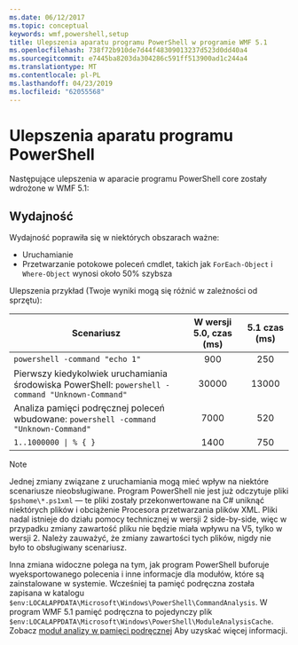 ```yaml
---
ms.date: 06/12/2017
ms.topic: conceptual
keywords: wmf,powershell,setup
title: Ulepszenia aparatu programu PowerShell w programie WMF 5.1
ms.openlocfilehash: 738f72b910de7d44f48309013237d523d0dd40a4
ms.sourcegitcommit: e7445ba8203da304286c591ff513900ad1c244a4
ms.translationtype: MT
ms.contentlocale: pl-PL
ms.lasthandoff: 04/23/2019
ms.locfileid: "62055568"
---
```

# <a name="powershell-engine-improvements"></a>Ulepszenia aparatu programu PowerShell

Następujące ulepszenia w aparacie programu PowerShell core zostały wdrożone w WMF 5.1:

## <a name="performance"></a>Wydajność

Wydajność poprawiła się w niektórych obszarach ważne:

- Uruchamianie
- Przetwarzanie potokowe poleceń cmdlet, takich jak `ForEach-Object` i `Where-Object` wynosi około 50% szybsza

Ulepszenia przykład (Twoje wyniki mogą się różnić w zależności od sprzętu):

| Scenariusz | W wersji 5.0, czas (ms) | 5.1 czas (ms) |
| -------- | :---------------: | :---------------: |
| `powershell -command "echo 1"` | 900 | 250 |
| Pierwszy kiedykolwiek uruchamiania środowiska PowerShell: `powershell -command "Unknown-Command"` | 30000 | 13000 |
| Analiza pamięci podręcznej poleceń wbudowane: `powershell -command "Unknown-Command"` | 7000 | 520 |
| <code>1..1000000 &#124; % { }</code> | 1400 | 750 |

> [!Note]
> Jednej zmiany związane z uruchamiania mogą mieć wpływ na niektóre scenariusze nieobsługiwane.
> Program PowerShell nie jest już odczytuje pliki `$pshome\*.ps1xml` — te pliki zostały przekonwertowane na C# uniknąć niektórych plików i obciążenie Procesora przetwarzania plików XML.
> Pliki nadal istnieje do działu pomocy technicznej w wersji 2 side-by-side, więc w przypadku zmiany zawartość pliku nie będzie miała wpływu na V5, tylko w wersji 2.
> Należy zauważyć, że zmiany zawartości tych plików, nigdy nie było to obsługiwany scenariusz.

Inna zmiana widoczne polega na tym, jak program PowerShell buforuje wyeksportowanego polecenia i inne informacje dla modułów, które są zainstalowane w systemie.
Wcześniej ta pamięć podręczna została zapisana w katalogu `$env:LOCALAPPDATA\Microsoft\Windows\PowerShell\CommandAnalysis`.
W program WMF 5.1 pamięć podręczna to pojedynczy plik `$env:LOCALAPPDATA\Microsoft\Windows\PowerShell\ModuleAnalysisCache`.
Zobacz [moduł analizy w pamięci podręcznej](scenarios-features.md#module-analysis-cache) Aby uzyskać więcej informacji.